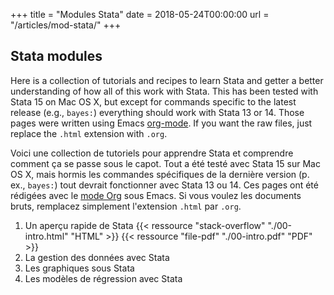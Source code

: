 +++
title = "Modules Stata"
date = 2018-05-24T00:00:00
url = "/articles/mod-stata/"
+++

## Stata modules 

Here is a collection of tutorials and recipes to learn Stata and getter a better understanding of how all of this work with Stata. This has been tested with Stata 15 on Mac OS X, but except for commands specific to the latest release (e.g., `bayes:`) everything should work with Stata 13 or 14. Those pages were written using Emacs [org-mode](https://orgmode.org). If you want the raw files, just replace the `.html` extension with `.org`.

Voici une collection de tutoriels pour apprendre Stata et comprendre comment ça se passe sous le capot. Tout a été testé avec Stata 15 sur Mac OS X, mais hormis les commandes spécifiques de la dernière version (p. ex., `bayes:`) tout devrait fonctionner avec Stata 13 ou 14. Ces pages ont été rédigées avec le [mode Org](https://orgmode.org) sous Emacs. Si vous voulez les documents bruts, remplacez simplement l'extension `.html` par `.org`.

1. Un aperçu rapide de Stata
{{< ressource "stack-overflow" "./00-intro.html" "HTML" >}}
{{< ressource "file-pdf" "./00-intro.pdf" "PDF" >}}
2. La gestion des données avec Stata
3. Les graphiques sous Stata
4. Les modèles de régression avec Stata
